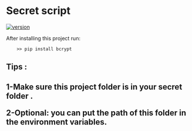 <h1>Secret script</h1>

[![version](https://img.shields.io/badge/version-2.0.0-green.svg)](https://semver.org)

<p>After installing this project run:  </p>

```
    >> pip install bcrypt
```
<h2>Tips :<h2>
1-Make sure this project folder is in your secret folder .

2-Optional: you can put the path of this folder in the environment variables.
